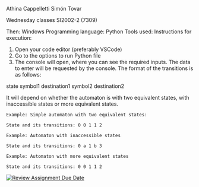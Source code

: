 Athina Cappelletti
Simón Tovar

Wednesday classes SI2002-2 (7309)

Then: Windows
Programming language: Python
Tools used:
Instructions for execution:
1) Open your code editor (preferably VSCode)
2) Go to the options to run Python file
3) The console will open, where you can see the required inputs.
The data to enter will be requested by the console.
The format of the transitions is as follows:

  state symbol1 destination1 symbol2 destination2
  
It will depend on whether the automaton is with two equivalent states,
with inaccessible states or more equivalent states.

    Example: Simple automaton with two equivalent states:
    
    State and its transitions: 0 0 1 1 2
    
    Example: Automaton with inaccessible states
    
    State and its transitions: 0 a 1 b 3
    
    Example: Automaton with more equivalent states
    
    State and its transitions: 0 0 1 1 2


[![Review Assignment Due Date](https://classroom.github.com/assets/deadline-readme-button-22041afd0340ce965d47ae6ef1cefeee28c7c493a6346c4f15d667ab976d596c.svg)](https://classroom.github.com/a/95BWY5mA)
